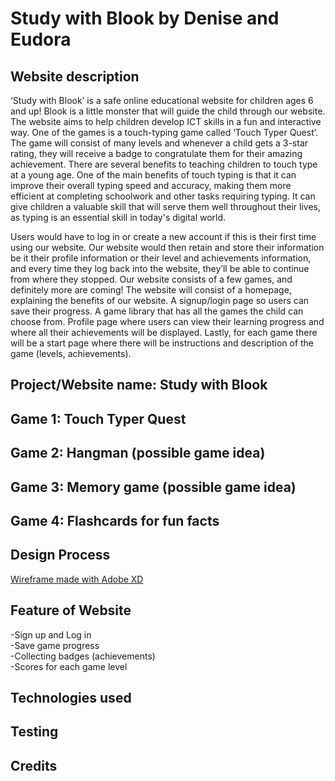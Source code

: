# Study with Blook by Denise and Eudora

## Website description

‘Study with Blook’ is a safe online educational website for children ages 6 and up! Blook is a little monster that will guide the child through our website. The website aims to help children develop ICT skills in a fun and interactive way. One of the games is a touch-typing game called ‘Touch Typer Quest’. The game will consist of many levels and whenever a child gets a 3-star rating, they will receive a badge to congratulate them for their amazing achievement.
There are several benefits to teaching children to touch type at a young age. One of the main benefits of touch typing is that it can improve their overall typing speed and accuracy, making them more efficient at completing schoolwork and other tasks requiring typing. It can give children a valuable skill that will serve them well throughout their lives, as typing is an essential skill in today's digital world. <br>

Users would have to log in or create a new account if this is their first time using our website. Our website would then retain and store their information be it their profile information or their level and achievements information, and every time they log back into the website, they’ll be able to continue from where they stopped. Our website consists of a few games, and definitely more are coming! The website will consist of a homepage, explaining the benefits of our website. A signup/login page so users can save their progress. A game library that has all the games the child can choose from. Profile page where users can view their learning progress and where all their achievements will be displayed. Lastly, for each game there will be a start page where there will be instructions and description of the game (levels, achievements).

## Project/Website name: Study with Blook

## Game 1: Touch Typer Quest

## Game 2: Hangman (possible game idea)

## Game 3: Memory game (possible game idea)

## Game 4: Flashcards for fun facts

## Design Process

[Wireframe made with Adobe XD](https://xd.adobe.com/view/8d5f786c-9ec3-41e0-a438-0207801a45df-d80c/)

## Feature of Website

-Sign up and Log in <br>
-Save game progress<br>
-Collecting badges (achievements)<br>
-Scores for each game level

## Technologies used

## Testing

## Credits
